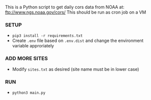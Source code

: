 This is a Python script to get daily cors data from NOAA at: ftp://www.ngs.noaa.gov/cors/
This should be run as cron job on a VM

### SETUP

- `pip3 install -r requirements.txt`
- Create `.env` file based on `.env.dist` and change the environment variable approriately

### ADD MORE SITES

- Modify `sites.txt` as desired (site name must be in lower case)

### RUN

- `python3 main.py`
